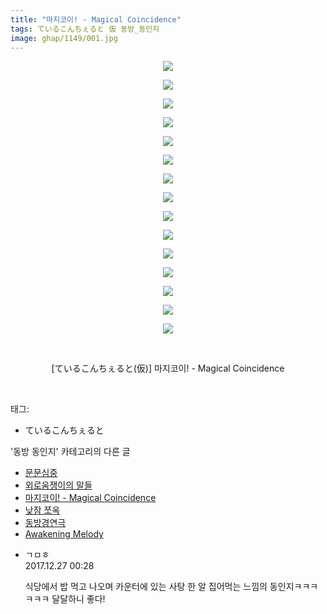 ```yaml
---
title: "마지코이! - Magical Coincidence"
tags: ているこんちぇると 仮 동방_동인지
image: ghap/1149/001.jpg
---
```

<div class="article">
<p style="text-align: center; clear: none; float: none;"><img src="{{ site.nasurl }}/ghap/1149/001.jpg"/></p>
<p style="text-align: center; clear: none; float: none;"><img src="{{ site.nasurl }}/ghap/1149/002.jpg"/></p>
<p style="text-align: center; clear: none; float: none;"><img src="{{ site.nasurl }}/ghap/1149/003.jpg"/></p>
<p style="text-align: center; clear: none; float: none;"><img src="{{ site.nasurl }}/ghap/1149/004.jpg"/></p>
<p style="text-align: center; clear: none; float: none;"><img src="{{ site.nasurl }}/ghap/1149/005.jpg"/></p>
<p style="text-align: center; clear: none; float: none;"><img src="{{ site.nasurl }}/ghap/1149/006.jpg"/></p>
<p style="text-align: center; clear: none; float: none;"><img src="{{ site.nasurl }}/ghap/1149/007.jpg"/></p>
<p style="text-align: center; clear: none; float: none;"><img src="{{ site.nasurl }}/ghap/1149/008.jpg"/></p>
<p style="text-align: center; clear: none; float: none;"><img src="{{ site.nasurl }}/ghap/1149/009.jpg"/></p>
<p style="text-align: center; clear: none; float: none;"><img src="{{ site.nasurl }}/ghap/1149/010.jpg"/></p>
<p style="text-align: center; clear: none; float: none;"><img src="{{ site.nasurl }}/ghap/1149/011.jpg"/></p>
<p style="text-align: center; clear: none; float: none;"><img src="{{ site.nasurl }}/ghap/1149/012.jpg"/></p>
<p style="text-align: center; clear: none; float: none;"><img src="{{ site.nasurl }}/ghap/1149/013.jpg"/></p>
<p style="text-align: center; clear: none; float: none;"><img src="{{ site.nasurl }}/ghap/1149/014.jpg"/></p>
<p style="text-align: center; clear: none; float: none;"><img src="{{ site.nasurl }}/ghap/1149/015.jpg"/></p>
<p style="text-align: center; clear: none; float: none;"><br/></p>
<p style="text-align: center; clear: none; float: none;">[ているこんちぇると(仮)] 마지코이! - Magical Coincidence</p>
<p><br/></p>
</div><div class="tagTrail">
<p>태그: </p>
<ul>
<li>ているこんちぇると</li>
</ul>
</div><div class="another">
<p>'동방 동인지' 카테고리의 다른 글</p>
<ul>
<li><a href="/2016-07-27-ghap_1155">문문심중</a></li>
<li><a href="/2016-07-27-ghap_1152">외로움쟁이의 말들</a></li>
<li><a href="/2016-07-27-ghap_1149">마지코이! - Magical Coincidence</a></li>
<li><a href="/2016-07-27-ghap_1148">낮잠 쪼옥</a></li>
<li><a href="/2016-07-27-ghap_1147">동방경연극</a></li>
<li><a href="/2016-07-27-ghap_1146">Awakening Melody</a></li>
</ul>
</div><div class="cb_module cb_fluid">
<div class="cb_wrt cb_profile">
<div class="comment">
<ul>
<li class="cb_thumb_off" id="comment15160485">
<div class="cb_comment_area">
<div class="cb_info_area">
<div class="cb_section">
<span class="cb_nick_name">ㄱㅁㅎ</span>
</div>
<div class="cb_section">
<span class="cb_date">2017.12.27 00:28 </span>
</div>
</div>
<div class="cb_dsc_comment">
<p class="cb_dsc">
											식당에서 밥 먹고 나오며 카운터에 있는 사탕 한 알 집어먹는 느낌의 동인지ㅋㅋㅋㅋㅋㅋ 달달하니 좋다!
										</p>
</div>
</div></li>
</ul>
</div>
</div><!-- commentList close -->
</div>
<br/>
<p id="refer"></p>
<br/>
